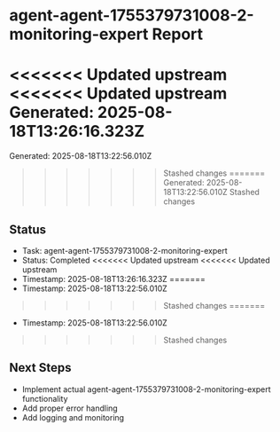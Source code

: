 # agent-agent-1755379731008-2-monitoring-expert Report

<<<<<<< Updated upstream
<<<<<<< Updated upstream
Generated: 2025-08-18T13:26:16.323Z
=======
Generated: 2025-08-18T13:22:56.010Z
>>>>>>> Stashed changes
=======
Generated: 2025-08-18T13:22:56.010Z
>>>>>>> Stashed changes

## Status
- Task: agent-agent-1755379731008-2-monitoring-expert
- Status: Completed
<<<<<<< Updated upstream
<<<<<<< Updated upstream
- Timestamp: 2025-08-18T13:26:16.323Z
=======
- Timestamp: 2025-08-18T13:22:56.010Z
>>>>>>> Stashed changes
=======
- Timestamp: 2025-08-18T13:22:56.010Z
>>>>>>> Stashed changes

## Next Steps
- Implement actual agent-agent-1755379731008-2-monitoring-expert functionality
- Add proper error handling
- Add logging and monitoring
